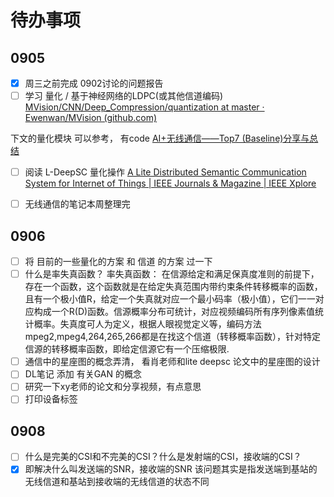 # 待办事项
## 0905
- [x] 周三之前完成 0902讨论的问题报告
- [ ] 学习 量化 /  基于神经网络的LDPC(或其他信道编码)
[MVision/CNN/Deep_Compression/quantization at master · Ewenwan/MVision (github.com)](https://github.com/Ewenwan/MVision/tree/master/CNN/Deep_Compression/quantization)

下文的量化模块 可以参考， 有code
[AI+无线通信——Top7 (Baseline)分享与总结](https://blog.csdn.net/jasneik/article/details/115834361)

- [ ] 阅读 L-DeepSC 量化操作 
[A Lite Distributed Semantic Communication System for Internet of Things | IEEE Journals & Magazine | IEEE Xplore](https://ieeexplore.ieee.org/document/9252948)

- [ ] 无线通信的笔记本周整理完

## 0906
- [ ] 将 目前的一些量化的方案 和 信道 的方案 过一下
- [ ] 什么是率失真函数？
率失真函数： 在信源给定和满足保真度准则的前提下，存在一个函数，这个函数就是在给定失真范围内带约束条件转移概率的函数，且有一个极小值R，给定一个失真就对应一个最小码率（极小值），它们一一对应构成一个R(D)函数。信源概率分布可统计，对应视频编码所有序列像素值统计概率。失真度可人为定义，根据人眼视觉定义等，编码方法mpeg2,mpeg4,264,265,266都是在找这个信道（转移概率函数），针对特定信源的转移概率函数，即给定信源它有一个压缩极限.
- [ ] 通信中的星座图的概念弄清， 看肖老师和lite deepsc 论文中的星座图的设计
- [ ] DL笔记 添加 有关GAN 的概念
- [ ] 研究一下xy老师的论文和分享视频，有点意思
- [ ] 打印设备标签

## 0908 
- [ ] 什么是完美的CSI和不完美的CSI？什么是发射端的CSI，接收端的CSI？
- [x] 即解决什么叫发送端的SNR，接收端的SNR
该问题其实是指发送端到基站的无线信道和基站到接收端的无线信道的状态不同
